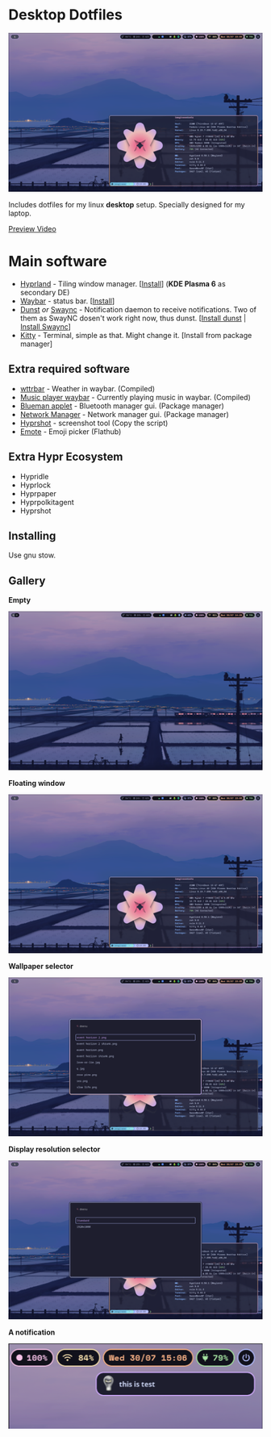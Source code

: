 # Desktop Dotfiles

![Desktop with fastfetch](./screenshots/screenshot2.png)

Includes dotfiles for my linux **desktop** setup.
Specially designed for my laptop.

[Preview Video](https://clip.place/w/u6H9x3KmbpRfyhqGLgv9Jb)

# Main software

- [Hyprland](https://hypr.land) - Tiling window manager. [[Install](https://wiki.hypr.land/Getting-Started/Installation/)] (**KDE Plasma 6** as secondary DE)
- [Waybar](https://github.com/Alexays/Waybar) - status bar. [[Install](https://github.com/Alexays/Waybar/wiki/Installation)]
- [Dunst](https://dunst-project.org) *or* [Swaync](https://github.com/ErikReider/SwayNotificationCenter) - Notification daemon to receive notifications. Two of them as SwayNC dosen't work right now, thus dunst. [[Install dunst](https://github.com/dunst-project/dunst?tab=readme-ov-file#installation) | [Install Swaync](https://github.com/ErikReider/SwayNotificationCenter?tab=readme-ov-file#install)]
- [Kitty](https://sw.kovidgoyal.net/kitty/) - Terminal, simple as that. Might change it. [Install from package manager]

## Extra required software

- [wttrbar](https://github.com/bjesus/wttrbar) - Weather in waybar. (Compiled)
- [Music player waybar](https://github.com/imagineeeinc/music-player-waybar) - Currently playing music in waybar. (Compiled)
- [Blueman applet](https://github.com/blueman-project/blueman) - Bluetooth manager gui. (Package manager)
- [Network Manager](https://gitlab.freedesktop.org/NetworkManager/NetworkManager) - Network manager gui. (Package manager)
- [Hyprshot](https://github.com/Gustash/hyprshot) - screenshot tool (Copy the script)
- [Emote](https://github.com/tom-james-watson/Emote) - Emoji picker (Flathub)

## Extra Hypr Ecosystem

- Hypridle
- Hyprlock
- Hyprpaper
- Hyprpolkitagent
- Hyprshot

## Installing

Use gnu stow.

## Gallery

**Empty**

![Desktop with fastfetch](./screenshots/screenshot1.png)

**Floating window**

![Desktop with fastfetch](./screenshots/screenshot2.png)

**Wallpaper selector**

![Desktop with fastfetch](./screenshots/screenshot3.png)

**Display resolution selector**

![Desktop with fastfetch](./screenshots/screenshot4.png)

**A notification**

![Desktop with fastfetch](./screenshots/screenshot5.png)
